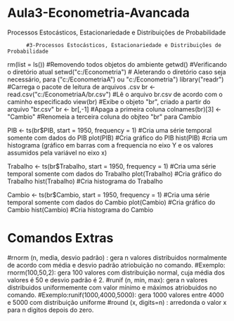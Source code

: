 # Aula3-Econometria-Avancada
Processos Estocásticos, Estacionariedade e Distribuições de Probabilidade

          #3-Processos Estocásticos, Estacionariedade e Distribuições de Probabilidade

rm(list = ls())          #Removendo todos objetos do ambiente
getwd()                  #Verificando o diretório atual
setwd("c:/Econometria")  # Aleterando o diretório caso seja necessário, para ("c:/EconometriaA") ou "c:/Econometria")
library("readr")                               #Carrega o pacote de leitura de arquivos .csv
br <- read.csv("c:/EconometriaA/br.csv")       #Lê o arquivo br.csv de acordo com o caminho especificado
view(br)                                       #Exibe o objeto "br", criado a partir do arquivo "br.csv"
br <- br[,-1]                                  #Apaga a primeira coluna
colnames(br)[3] <- "Cambio"                    #Renomeia a terceira coluna do objteo "br" para Cambio

PIB <- ts(br$PIB, start = 1950, frequency = 1)   #Cria uma série temporal somente com dados do PIB
plot(PIB)                                        #Cria gráfico do PIB
hist(PIB)                                        #cria um histograma (gráfico em barras com a frequencia no eixo Y e os valores assumidos pela variável no eixo x)

Trabalho <- ts(br$Trabalho, start = 1950, frequency = 1)    #Cria uma série temporal somente com dados do Trabalho
plot(Trabalho)                                              #Cria gráfico do Trabalho
hist(Trabalho)                                              #Cria histograma do Trabalho

Cambio <- ts(br$Cambio, start = 1950, frequency = 1)    #Cria uma série temporal somente com dados do Cambio
plot(Cambio)                                            #Cria gráfico do Cambio
hist(Cambio)                                            #Cria histograma do Cambio

# Comandos Extras

#rnorm (n, media, desvio padrão) : gera n valores distribuidos normalmente de acordo com média e desvio padrão atriobuição no comando.
#Exemplo: rnorm(100,50,2): gera 100 valores com distribuição normal, cuja média dos valores é 50 e desvio padrão é 2.
#runif (n, min, max): gera n valores distribuidos uniformemente com valor mínimo e máximos atriobuidos no comando.
#Exemplo:runif(1000,4000,5000): gera 1000 valores entre 4000 e 5000 com distribuição uniforme
#round (x, digits=n) : arredonda o valor x para n digitos depois do zero.
